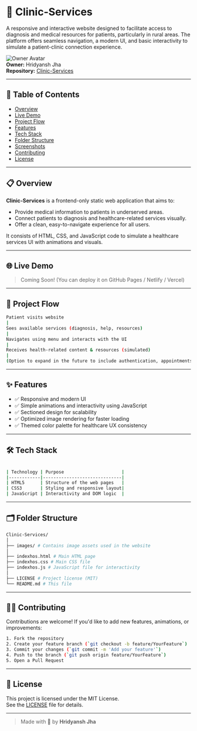 # 🏥 Clinic-Services

A responsive and interactive website designed to facilitate access to diagnosis and medical resources for patients, particularly in rural areas. The platform offers seamless navigation, a modern UI, and basic interactivity to simulate a patient-clinic connection experience.

![Owner Avatar](https://avatars.githubusercontent.com/u/your-user-id)  
**Owner:** Hridyansh Jha  
**Repository:** [Clinic-Services](https://github.com/HridyanshJha/Clinic-Services)

---

## 📌 Table of Contents

- [Overview](#-overview)
- [Live Demo](#-live-demo)
- [Project Flow](#-project-flow)
- [Features](#-features)
- [Tech Stack](#-tech-stack)
- [Folder Structure](#-folder-structure)
- [Screenshots](#-screenshots)
- [Contributing](#-contributing)
- [License](#-license)

---

## 📋 Overview

**Clinic-Services** is a frontend-only static web application that aims to:

- Provide medical information to patients in underserved areas.
- Connect patients to diagnosis and healthcare-related services visually.
- Offer a clean, easy-to-navigate experience for all users.

It consists of HTML, CSS, and JavaScript code to simulate a healthcare services UI with animations and visuals.

---

## 🌐 Live Demo

> Coming Soon! (You can deploy it on GitHub Pages / Netlify / Vercel)

---

## 🔁 Project Flow
```sh
Patient visits website
|
Sees available services (diagnosis, help, resources)
|
Navigates using menu and interacts with the UI
|
Receives health-related content & resources (simulated)
|
(Option to expand in the future to include authentication, appointments, etc.)
```

---

## ✨ Features

- ✅ Responsive and modern UI
- ✅ Simple animations and interactivity using JavaScript
- ✅ Sectioned design for scalability
- ✅ Optimized image rendering for faster loading
- ✅ Themed color palette for healthcare UX consistency

---

## 🛠 Tech Stack

```sh

| Technology | Purpose                      |
|------------|------------------------------|
| HTML5      | Structure of the web pages   |
| CSS3       | Styling and responsive layout|
| JavaScript | Interactivity and DOM logic  |
```
---

## 🗂 Folder Structure
```sh
Clinic-Services/
│
├── images/ # Contains image assets used in the website
│
├── indexhos.html # Main HTML page
├── indexhos.css # Main CSS file
├── indexhos.js # JavaScript file for interactivity
│
├── LICENSE # Project license (MIT)
└── README.md # This file
```


---

## 🙋‍♂️ Contributing

Contributions are welcome! If you'd like to add new features, animations, or improvements:
```sh
1. Fork the repository
2. Create your feature branch (`git checkout -b feature/YourFeature`)
3. Commit your changes (`git commit -m 'Add your feature'`)
4. Push to the branch (`git push origin feature/YourFeature`)
5. Open a Pull Request
```
---

## 📄 License

This project is licensed under the MIT License.  
See the [LICENSE](./LICENSE) file for details.

---

> Made with 💙 by **Hridyansh Jha**




